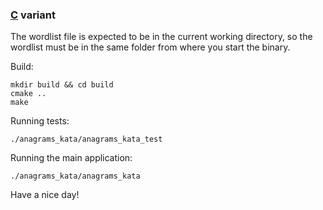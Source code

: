 ### [C](http://www.cprogramming.com) variant

The wordlist file is expected to be in the current working directory, so the wordlist must be in the same folder from where you start the binary.

Build:
```
mkdir build && cd build
cmake ..
make
```

Running tests:
```
./anagrams_kata/anagrams_kata_test
```

Running the main application:
```
./anagrams_kata/anagrams_kata
```

Have a nice day!
